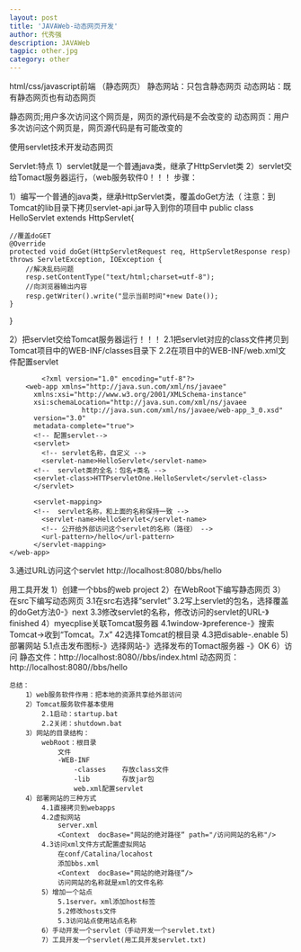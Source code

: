 ```yaml
---
layout: post
title: 'JAVAWeb-动态网页开发'
author: 代秀强
description: JAVAWeb
tagpic: other.jpg
category: other 
---
```

html/css/javascript前端 （静态网页）
静态网站：只包含静态网页
动态网站：既有静态网页也有动态网页

静态网页;用户多次访问这个网页是，网页的源代码是不会改变的
动态网页：用户多次访问这个网页是，网页源代码是有可能改变的

使用servlet技术开发动态网页

Servlet:特点
    1）servlet就是一个普通java类，继承了HttpServlet类
    2）servlet交给Tomact服务器运行，（web服务软件0！！！
步骤：

1）编写一个普通的java类，继承HttpServlet类，覆盖doGet方法（
    注意：到Tomcat的lib目录下拷贝servlet-api.jar导入到你的项目中
    public class HelloServlet  extends HttpServlet{

    //覆盖doGET
    @Override
    protected void doGet(HttpServletRequest req, HttpServletResponse resp) throws ServletException, IOException {
        //解决乱码问题
        resp.setContentType("text/html;charset=utf-8");
        //向浏览器输出内容
        resp.getWriter().write("显示当前时间"+new Date());
    }
}

2）把servlet交给Tomcat服务器运行！！！
2.1把servlet对应的class文件拷贝到Tomcat项目中的WEB-INF/classes目录下
2.2在项目中的WEB-INF/web.xml文件配置servlet

            <?xml version="1.0" encoding="utf-8"?>
        <web-app xmlns="http://java.sun.com/xml/ns/javaee"
          xmlns:xsi="http://www.w3.org/2001/XMLSchema-instance"
          xsi:schemaLocation="http://java.sun.com/xml/ns/javaee
                      http://java.sun.com/xml/ns/javaee/web-app_3_0.xsd"
          version="3.0"
          metadata-complete="true">
          <!-- 配置servlet-->
          <servlet>
            <!-- servlet名称，自定义 -->
            <servlet-name>HelloServlet</servlet-name>
          <!--  servlet类的全名：包名+类名 -->
          <servlet-class>HTTPservletOne.HelloServlet</servlet-class>
          </servlet>

          <servlet-mapping>
          <!--  servlet名称，和上面的名称保持一致 -->
            <servlet-name>HelloServlet</servlet-name>
            <!-- 公开给外部访问这个servlet的名称（路径） -->
            <url-pattern>/hello</url-pattern>
          </servlet-mapping>
    </web-app>

3.通过URL访问这个servlet
    http://localhost:8080/bbs/hello


用工具开发
1）创建一个bbs的web project
2）在WebRoot下编写静态网页
3）在src下编写动态网页
    3.1在src右选择“servlet”
    3.2写上servlet的包名，选择覆盖的doGet方法0-》next
    3.3修改servlet的名称，修改访问的servlet的URL-》finished
4）myecplise关联Tomcat服务器
    4.1window-》preference-》搜索Tomcat->收到“Tomcat。7.x”
    42选择Tomcat的根目录
    4.3把disable-.enable
5)部署网站
    5.1点击发布图标-》选择网站-》选择发布的Tomact服务器
-》OK
6）访问
    静态文件：http://localhost:8080//bbs/index.html
    动态网页：http://localhost:8080//bbs/hello


    总结：
        1）web服务软件作用：把本地的资源共享给外部访问
        2）Tomcat服务软件基本使用
            2.1启动：startup.bat
            2.2关闭：shutdown.bat
        3）网站的目录结构：
            webRoot：根目录
                文件
                -WEB-INF
                    -classes    存放class文件
                    -lib        存放jar包
                    web.xml配置servlet
        4）部署网站的三种方式
            4.1直接拷贝到webapps
            4.2虚拟网站
                server.xml
                <Context  docBase="网站的绝对路径“ path="/访问网站的名称"/>
            4.3访问xml文件方式配置虚拟网站
                在conf/Catalina/locahost
                添加bbs.xml
                <Context  docBase="网站的绝对路径“/>
                访问网站的名称就是xml的文件名称
            5）增加一个站点
                5.1server。xml添加host标签
                5.2修改hosts文件
                5.3访问站点使用站点名称
            6）手动开发一个servlet（手动开发一个servlet.txt)
            7）工具开发一个servlet(用工具开发servlet.txt)

